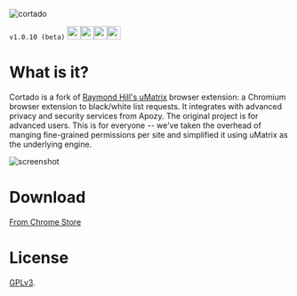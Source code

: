 ![cortado](http://i.imgur.com/YKVVtrG.png)

`v1.0.10 (beta)` <a><img src="http://imgur.com/edRU9B3.png" width="24" height="24"></a><a><img src="http://imgur.com/JXP9jir.png" width="24" height="24"></a><a><img src="http://imgur.com/YlINxBH.png" width="24" height="24"></a><a><img src="http://imgur.com/nSJ9htU.png" width="24" height="24"></a>

# What is it?

Cortado is a fork of [Raymond Hill's uMatrix](https://github.com/gorhill/uMatrix) browser extension: a Chromium browser extension to black/white list requests. It integrates with advanced privacy and security services from Apozy. The original project is for advanced users. This is for everyone -- we've taken the overhead of manging fine-grained permissions per site and simplified it using uMatrix as the underlying engine.

![screenshot](http://i.imgur.com/ElwQNR1.png)

# Download
[From Chrome Store](https://chrome.google.com/webstore/detail/apozy-trusted-browsing/akgjbibhebefdjbebhpmknohhojhppeb?hl=en)

# License

<a href="https://github.com/gorhill/umatrix/blob/master/LICENSE.txt">GPLv3</a>.
